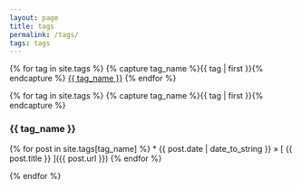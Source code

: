 ```yaml
---
layout: page
title: tags
permalink: /tags/
tags: tags
---
```


<p>
{% for tag in site.tags %}
{% capture tag_name %}{{ tag | first }}{% endcapture %}
<a href = "#{{ tag_name }}" class ="tagbox">{{ tag_name }}</a>
{% endfor %}
</p>

{% for tag in site.tags %}
{% capture tag_name %}{{ tag | first }}{% endcapture %}
<h3 id="{{ tag_name }}">{{ tag_name }} </h3>
<p></p>
{% for post in site.tags[tag_name] %}
 * {{ post.date | date_to_string }} &raquo; [ {{ post.title }} ]({{ post.url }})
{% endfor %}

{% endfor %}


